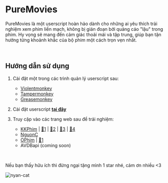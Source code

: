 # PureMovies
PureMovies là một userscript hoàn hảo dành cho những ai yêu thích trải nghiệm xem phim liền mạch, không bị gián đoạn bởi quảng cáo "lậu" trong phim. Hy vọng sẽ mang đến cảm giác thoải mái và tập trung, giúp bạn tận hưởng từng khoảnh khắc của bộ phim một cách trọn vẹn nhất.

&nbsp;

## Hướng dẫn sử dụng
1) Cài đặt một trong các trình quản lý userscript sau:
   - <a href="https://violentmonkey.github.io/get-it/" target="_blank" rel="noopener noreferrer">Violentmonkey</a>
   - <a href="https://www.tampermonkey.net/" target="_blank" rel="noopener noreferrer">Tampermonkey</a>
   - <a href="https://addons.mozilla.org/en-US/firefox/addon/greasemonkey/" target="_blank" rel="noopener noreferrer">Greasemonkey</a>

2) Cài đặt userscript <a href="https://github.com/Hth4nh/PureMovies/raw/refs/heads/main/PureMovies.user.js" target="_blank" rel="noopener noreferrer">**tại đây**</a>

3) Truy cập vào các trang web sau để trải nghiệm:
   - <a href="https://kkphim.com/" target="_blank" rel="noopener noreferrer">KKPhim</a> | <a href="https://kkphim1.com/" target="_blank" rel="noopener noreferrer">🔗1</a> | <a href="https://kkphim.vip/" target="_blank" rel="noopener noreferrer">🔗2</a> | <a href="https://img.phimapi.com/" target="_blank" rel="noopener noreferrer">🔗3</a> | <a href="https://216.180.226.222/" target="_blank" rel="noopener noreferrer">🔗4</a>
   - <a href="https://phim.nguonc.com/" target="_blank" rel="noopener noreferrer">NguonC</a>
   - <a href="https://ophim.live/" target="_blank" rel="noopener noreferrer">OPhim</a> | <a href="https://ophim.movie/" target="_blank" rel="noopener noreferrer">🔗1</a>
   - AVDBapi (coming soon)
  
&nbsp;

Nếu bạn thấy hữu ích thì đừng ngại tặng mình 1 star nhé, cảm ơn nhiều <3

![nyan-cat](https://github.com/user-attachments/assets/88221688-3a36-42c3-a472-1042aee6197e)
